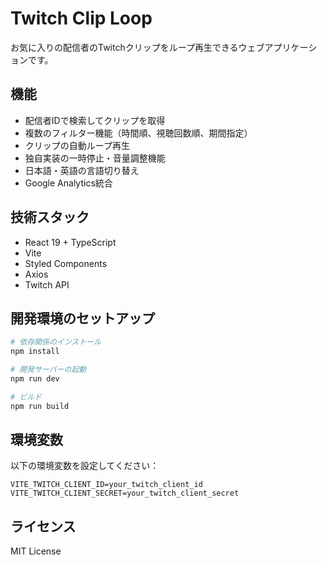 # Twitch Clip Loop

お気に入りの配信者のTwitchクリップをループ再生できるウェブアプリケーションです。

## 機能

- 配信者IDで検索してクリップを取得
- 複数のフィルター機能（時間順、視聴回数順、期間指定）
- クリップの自動ループ再生
- 独自実装の一時停止・音量調整機能
- 日本語・英語の言語切り替え
- Google Analytics統合

## 技術スタック

- React 19 + TypeScript
- Vite
- Styled Components
- Axios
- Twitch API

## 開発環境のセットアップ

```bash
# 依存関係のインストール
npm install

# 開発サーバーの起動
npm run dev

# ビルド
npm run build
```

## 環境変数

以下の環境変数を設定してください：

```
VITE_TWITCH_CLIENT_ID=your_twitch_client_id
VITE_TWITCH_CLIENT_SECRET=your_twitch_client_secret
```

## ライセンス

MIT License
